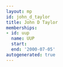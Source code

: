 ```yaml
---
layout: mp
id: john_d_taylor
title: John D Taylor
memberships:
- id: uup
  name: UUP
  start: 
  end: '2000-07-05'
autogenerated: true
---
```

